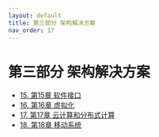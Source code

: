 ```yaml
---
layout: default
title: 第三部分 架构解决方案
nav_order: 17
---
```


# 第三部分 架构解决方案

- [15. 第15章 软件接口](ch15.md)
- [16. 第16章 虚拟化](ch16.md)
- [17. 第17章 云计算和分布式计算](ch17.md)
- [18. 第18章 移动系统](ch18.md)
